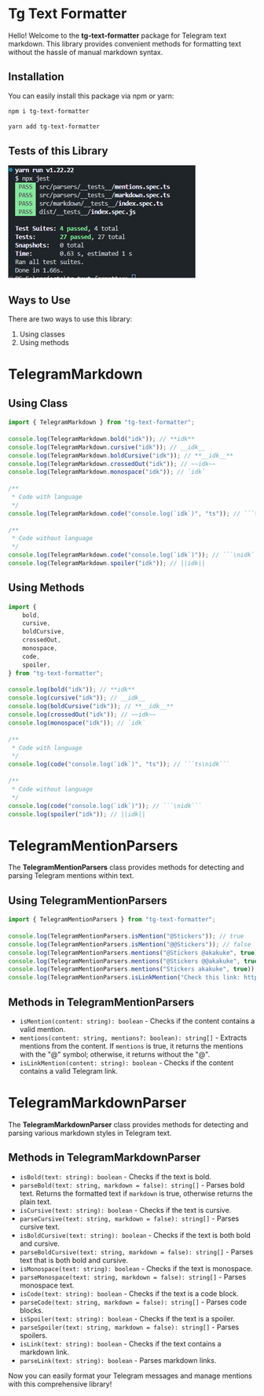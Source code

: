 # Tg Text Formatter

Hello! Welcome to the **tg-text-formatter** package for Telegram text markdown. This library provides convenient methods for formatting text without the hassle of manual markdown syntax.

## Installation

You can easily install this package via npm or yarn:

```bash
npm i tg-text-formatter
```

```bash
yarn add tg-text-formatter
```

## Tests of this Library

<img src="./tests.png">

## Ways to Use

There are two ways to use this library:

1. Using classes
2. Using methods

# TelegramMarkdown

## Using Class

```ts
import { TelegramMarkdown } from "tg-text-formatter";

console.log(TelegramMarkdown.bold("idk")); // **idk**
console.log(TelegramMarkdown.cursive("idk")); // __idk__
console.log(TelegramMarkdown.boldCursive("idk")); // **__idk__**
console.log(TelegramMarkdown.crossedOut("idk")); // ~~idk~~
console.log(TelegramMarkdown.monospace("idk")); // `idk`

/**
 * Code with language
 */
console.log(TelegramMarkdown.code("console.log(`idk`)", "ts")); // ```ts\nidk```

/**
 * Code without language
 */
console.log(TelegramMarkdown.code("console.log(`idk`)")); // ```\nidk```
console.log(TelegramMarkdown.spoiler("idk")); // ||idk||
```

## Using Methods

```ts
import {
    bold,
    cursive,
    boldCursive,
    crossedOut,
    monospace,
    code,
    spoiler,
} from "tg-text-formatter";

console.log(bold("idk")); // **idk**
console.log(cursive("idk")); // __idk__
console.log(boldCursive("idk")); // **__idk__**
console.log(crossedOut("idk")); // ~~idk~~
console.log(monospace("idk")); // `idk`

/**
 * Code with language
 */
console.log(code("console.log(`idk`)", "ts")); // ```ts\nidk```

/**
 * Code without language
 */
console.log(code("console.log(`idk`)")); // ```\nidk```
console.log(spoiler("idk")); // ||idk||
```

# TelegramMentionParsers

The **TelegramMentionParsers** class provides methods for detecting and parsing Telegram mentions within text.

## Using TelegramMentionParsers

```ts
import { TelegramMentionParsers } from "tg-text-formatter";

console.log(TelegramMentionParsers.isMention("@Stickers")); // true
console.log(TelegramMentionParsers.isMention("@@Stickers")); // false
console.log(TelegramMentionParsers.mentions("@Stickers @akakuke", true)); // ["@Stickers", "@akakuke"]
console.log(TelegramMentionParsers.mentions("@Stickers @@akakuke", true)); // ["@Stickers"]
console.log(TelegramMentionParsers.mentions("Stickers akakuke", true)); // []
console.log(TelegramMentionParsers.isLinkMention("Check this link: https://t.me/username")); // true
```

## Methods in TelegramMentionParsers

- `isMention(content: string): boolean` - Checks if the content contains a valid mention.
- `mentions(content: string, mentions?: boolean): string[]` - Extracts mentions from the content. If `mentions` is true, it returns the mentions with the "@" symbol; otherwise, it returns without the "@".
- `isLinkMention(content: string): boolean` - Checks if the content contains a valid Telegram link.

# TelegramMarkdownParser

The **TelegramMarkdownParser** class provides methods for detecting and parsing various markdown styles in Telegram text.

## Methods in TelegramMarkdownParser

- `isBold(text: string): boolean` - Checks if the text is bold.
- `parseBold(text: string, markdown = false): string[]` - Parses bold text. Returns the formatted text if `markdown` is true, otherwise returns the plain text.
- `isCursive(text: string): boolean` - Checks if the text is cursive.
- `parseCursive(text: string, markdown = false): string[]` - Parses cursive text.
- `isBoldCursive(text: string): boolean` - Checks if the text is both bold and cursive.
- `parseBoldCursive(text: string, markdown = false): string[]` - Parses text that is both bold and cursive.
- `isMonospace(text: string): boolean` - Checks if the text is monospace.
- `parseMonospace(text: string, markdown = false): string[]` - Parses monospace text.
- `isCode(text: string): boolean` - Checks if the text is a code block.
- `parseCode(text: string, markdown = false): string[]` - Parses code blocks.
- `isSpoiler(text: string): boolean` - Checks if the text is a spoiler.
- `parseSpoiler(text: string, markdown = false): string[]` - Parses spoilers.
- `isLink(text: string): boolean` - Checks if the text contains a markdown link.
- `parseLink(text: string): boolean` - Parses markdown links.

Now you can easily format your Telegram messages and manage mentions with this comprehensive library!
